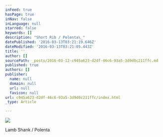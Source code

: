 ```yaml
---
inFeed: true
hasPage: true
inNav: false
inLanguage: null
starred: false
keywords: []
description: "Short Rib / Polenta\_"
datePublished: '2016-03-13T03:21:19.646Z'
dateModified: '2016-03-13T03:21:05.443Z'
title: ''
author: []
sourcePath: _posts/2016-03-12-c945a623-d2df-46c6-93a5-3d9d0c211ffc.md
published: true
authors: []
publisher:
  name: null
  domain: null
  url: null
  favicon: null
url: c945a623-d2df-46c6-93a5-3d9d0c211ffc/index.html
_type: Article

---
```

![](https://the-grid-user-content.s3-us-west-2.amazonaws.com/67619375-8652-42a4-80a4-e8f21146ebde.jpg)

Lamb Shank / Polenta